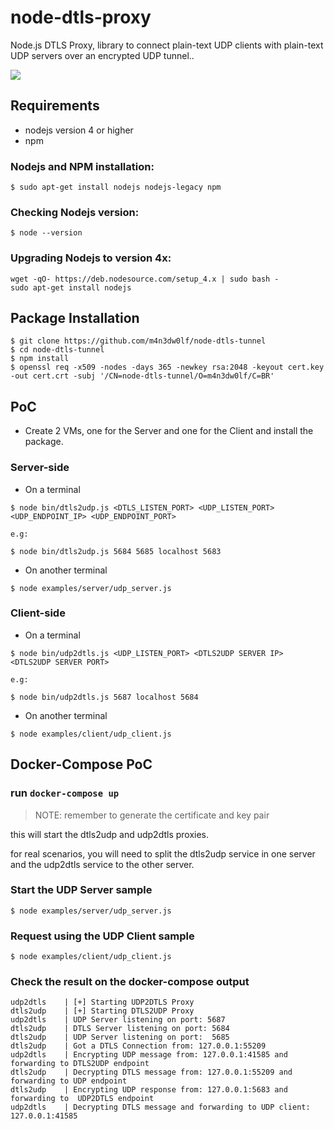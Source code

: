 # node-dtls-proxy

Node.js DTLS Proxy, library to connect plain-text UDP clients with plain-text UDP servers over an encrypted UDP tunnel..

![](https://img.shields.io/badge/version-beta-green.svg)

## Requirements

- nodejs version 4 or higher
- npm

### Nodejs and NPM installation:
```
$ sudo apt-get install nodejs nodejs-legacy npm
```

### Checking Nodejs version:
```
$ node --version
```

### Upgrading Nodejs to version 4x:
```
wget -qO- https://deb.nodesource.com/setup_4.x | sudo bash -
sudo apt-get install nodejs
```

## Package Installation

```
$ git clone https://github.com/m4n3dw0lf/node-dtls-tunnel
$ cd node-dtls-tunnel
$ npm install
$ openssl req -x509 -nodes -days 365 -newkey rsa:2048 -keyout cert.key -out cert.crt -subj '/CN=node-dtls-tunnel/O=m4n3dw0lf/C=BR'
```

## PoC

- Create 2 VMs, one for the Server and one for the Client and install the package.

### Server-side

- On a terminal
```
$ node bin/dtls2udp.js <DTLS_LISTEN_PORT> <UDP_LISTEN_PORT> <UDP_ENDPOINT_IP> <UDP_ENDPOINT_PORT> 

e.g:

$ node bin/dtls2udp.js 5684 5685 localhost 5683
```

- On another terminal
```
$ node examples/server/udp_server.js
```

### Client-side

- On a terminal
```
$ node bin/udp2dtls.js <UDP_LISTEN_PORT> <DTLS2UDP SERVER IP> <DTLS2UDP SERVER PORT>

e.g:

$ node bin/udp2dtls.js 5687 localhost 5684
```

- On another terminal
```
$ node examples/client/udp_client.js
```

## Docker-Compose PoC

### run `docker-compose up`

> NOTE: remember to generate the certificate and key pair

this will start the dtls2udp and udp2dtls proxies.

for real scenarios, you will need to split the dtls2udp service in one server and the udp2dtls service to the other server.

### Start the UDP Server sample

```
$ node examples/server/udp_server.js
```

### Request using the UDP Client sample

```
$ node examples/client/udp_client.js
```

### Check the result on the docker-compose output

```
udp2dtls    | [+] Starting UDP2DTLS Proxy
dtls2udp    | [+] Starting DTLS2UDP Proxy
udp2dtls    | UDP Server listening on port: 5687
dtls2udp    | DTLS Server listening on port: 5684
dtls2udp    | UDP Server listening on port:  5685
dtls2udp    | Got a DTLS Connection from: 127.0.0.1:55209
udp2dtls    | Encrypting UDP message from: 127.0.0.1:41585 and forwarding to DTLS2UDP endpoint
dtls2udp    | Decrypting DTLS message from: 127.0.0.1:55209 and forwarding to UDP endpoint
dtls2udp    | Encrypting UDP response from: 127.0.0.1:5683 and forwarding to  UDP2DTLS endpoint
udp2dtls    | Decrypting DTLS message and forwarding to UDP client: 127.0.0.1:41585
```
